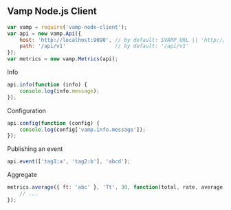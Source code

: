 Vamp Node.js Client
-------------------

```javascript
var vamp = require('vamp-node-client');
var api = new vamp.Api({
    host: 'http://localhost:9090', // by default: $VAMP_URL || 'http://127.0.0.1'
    path: '/api/v1'                // by default: '/api/v1'
});
var metrics = new vamp.Metrics(api);
```

Info

```javascript
api.info(function (info) {
    console.log(info.message);
});
```

Configuration

```javascript
api.config(function (config) {
    console.log(config['vamp.info.message']);
});
```

Publishing an event

```javascript
api.event(['tag1:a', 'tag2:b'], 'abcd');
```

Aggregate

```javascript
metrics.average({ ft: 'abc' }, 'Tt', 30, function(total, rate, average) {
    // ...
});
```
